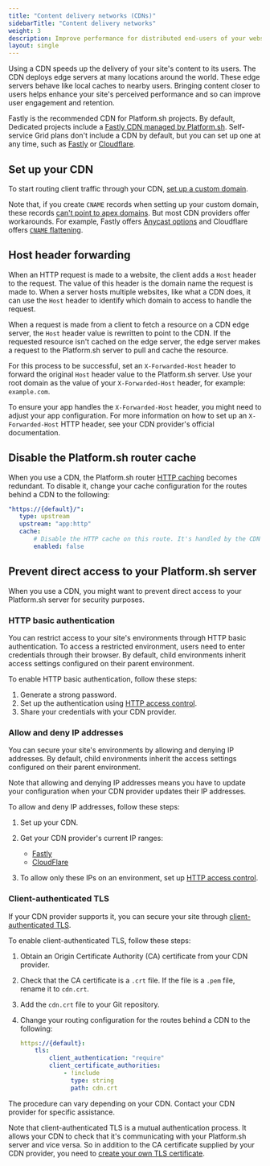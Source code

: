 ```yaml
---
title: "Content delivery networks (CDNs)"
sidebarTitle: "Content delivery networks"
weight: 3
description: Improve performance for distributed end-users of your website with a content delivery network (CDN).
layout: single
---
```


Using a CDN speeds up the delivery of your site's content to its users.
The CDN deploys edge servers at many locations around the world.
These edge servers behave like local caches to nearby users.
Bringing content closer to users helps enhance your site's perceived performance
and so can improve user engagement and retention.

Fastly is the recommended CDN for Platform.sh projects.
By default, Dedicated projects include a [Fastly CDN managed by Platform.sh](./managed-fastly.md).
Self-service Grid plans don't include a CDN by default, but you can set up one at any time,
such as [Fastly](./fastly.md) or [Cloudflare](./cloudflare.md).

## Set up your CDN

To start routing client traffic through your CDN, [set up a custom domain](../steps/_index.md).

Note that, if you create `CNAME` records when setting up your custom domain, these records [can't point to apex domains](../steps/dns.md).
But most CDN providers offer workarounds.
For example, Fastly offers [Anycast options](./fastly.md#3-handle-apex-domains)
and Cloudflare offers [`CNAME` flattening](./cloudflare.md#3-handle-apex-domains).

## Host header forwarding

When an HTTP request is made to a website, the client adds a `Host` header to the request.
The value of this header is the domain name the request is made to.
When a server hosts multiple websites, like what a CDN does,
it can use the `Host` header to identify which domain to access to handle the request.

When a request is made from a client to fetch a resource on a CDN edge server,
the `Host` header value is rewritten to point to the CDN.
If the requested resource isn't cached on the edge server,
the edge server makes a request to the Platform.sh server to pull and cache the resource.

For this process to be successful,
set an `X-Forwarded-Host` header to forward the original `Host` header value to the Platform.sh server.
Use your root domain as the value of your `X-Forwarded-Host` header,
for example: `example.com`.

To ensure your app handles the `X-Forwarded-Host` header,
you might need to adjust your app configuration.
For more information on how to set up an `X-Forwarded-Host` HTTP header,
see your CDN provider's official documentation.

## Disable the Platform.sh router cache

When you use a CDN, the Platform.sh router [HTTP caching](../../define-routes/cache.md) becomes redundant.
To disable it, change your cache configuration for the routes behind a CDN to the following:

```yaml {location=".platform/routes.yaml"}
"https://{default}/":
   type: upstream
   upstream: "app:http"
   cache:
       # Disable the HTTP cache on this route. It's handled by the CDN instead.
       enabled: false
```

## Prevent direct access to your Platform.sh server

When you use a CDN, you might want to prevent direct access to your Platform.sh server for security purposes.

### HTTP basic authentication

You can restrict access to your site's environments through HTTP basic authentication.
To access a restricted environment, users need to enter credentials through their browser.
By default, child environments inherit access settings configured on their parent environment.

To enable HTTP basic authentication,
follow these steps:

1. Generate a strong password.
2. Set up the authentication using [HTTP access control](../../environments/http-access-control.md#use-a-username-and-password).
3. Share your credentials with your CDN provider.

### Allow and deny IP addresses

You can secure your site's environments by allowing and denying IP addresses.
By default, child environments inherit the access settings configured on their parent environment.

Note that allowing and denying IP addresses means you have to update your configuration
when your CDN provider updates their IP addresses.

To allow and deny IP addresses, follow these steps:

1.  Set up your CDN.

2.  Get your CDN provider's current IP ranges:
    - [Fastly](https://docs.fastly.com/en/guides/accessing-fastlys-ip-ranges) 
    - [CloudFlare](https://www.cloudflare.com/ips/)

3.  To allow only these IPs on an environment,
   set up [HTTP access control](../../environments/http-access-control.md#filter-ip-addresses).

### Client-authenticated TLS

If your CDN provider supports it,
you can secure your site through [client-authenticated TLS](../../define-routes/https.md#client-authenticated-tls).

To enable client-authenticated TLS, follow these steps:

1.  Obtain an Origin Certificate Authority (CA) certificate from your CDN provider.

2.  Check that the CA certificate is a `.crt` file.
   If the file is a `.pem` file, rename it to `cdn.crt`.

3.  Add the `cdn.crt` file to your Git repository.

4.  Change your routing configuration for the routes behind a CDN to the following:

    ```yaml {location=".platform/routes.yaml"}
    https://{default}:
        tls:
            client_authentication: "require"
            client_certificate_authorities:
                - !include
                  type: string
                  path: cdn.crt
    ```

The procedure can vary depending on your CDN.
Contact your CDN provider for specific assistance.

Note that client-authenticated TLS is a mutual authentication process.
It allows your CDN to check that it's communicating with your Platform.sh server
and vice versa.
So in addition to the CA certificate supplied by your CDN provider,
you need to [create your own TLS certificate](../../define-routes/https.md).
